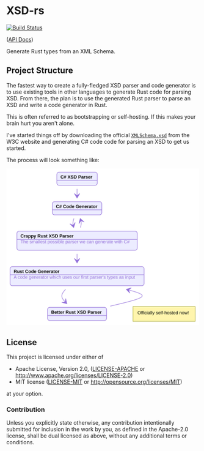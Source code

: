# XSD-rs

[![Build Status](https://travis-ci.com/Michael-F-Bryan/xsd-rs.svg?branch=master)](https://travis-ci.com/Michael-F-Bryan/xsd-rs)

([API Docs])

Generate Rust types from an XML Schema.

## Project Structure

The fastest way to create a fully-fledged XSD parser and code generator is to
use existing tools in other languages to generate Rust code for parsing XSD. 
From there, the plan is to use the generated Rust parser to parse an XSD and
write a code generator in Rust.

This is often referred to as bootstrapping or self-hosting. If this makes your
brain hurt you aren't alone.

I've started things off by downloading the official 
[`XMLSchema.xsd`](./XMLSchema.xsd) from the W3C website and generating C# code
code for parsing an XSD to get us started.

The process will look something like:

![The Bootstrapping Process](bootstrapping-process.svg)

<!--
```mermaid
%% The code used to generate the above diagram
stateDiagram

state "C# XSD Parser"  as CP
state "C# Code Generator" as CG
state "Crappy Rust XSD Parser" as RP1: The smallest possible parser we can generate with C#
state "Rust Code Generator" as RG: A code generator which uses our first parser's types as input
state "Better Rust XSD Parser" as RP2

CP - -> CG
CG - -> RP1
RP1 - -> CG
RP1 - -> RG
RG - -> RP2
RP2 - -> RG

note right of RP2: Officially self-hosted now!
```
-->

## License

This project is licensed under either of

 * Apache License, Version 2.0, ([LICENSE-APACHE](LICENSE-APACHE) or
   http://www.apache.org/licenses/LICENSE-2.0)
 * MIT license ([LICENSE-MIT](LICENSE-MIT) or
   http://opensource.org/licenses/MIT)

at your option.

### Contribution

Unless you explicitly state otherwise, any contribution intentionally
submitted for inclusion in the work by you, as defined in the Apache-2.0
license, shall be dual licensed as above, without any additional terms or
conditions.

[API Docs]: https://michael-f-bryan.github.io/xsd-rs